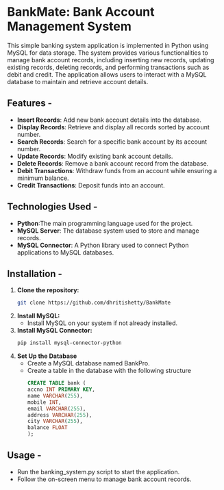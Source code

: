 # BankMate: Bank Account Management System

This simple banking system application is implemented in Python using MySQL for data storage. The system provides various functionalities to manage bank account records, including inserting new records, updating existing records, deleting records, and performing transactions such as debit and credit. The application allows users to interact with a MySQL database to maintain and retrieve account details.

## Features -
- **Insert Records**: Add new bank account details into the database.
- **Display Records**: Retrieve and display all records sorted by account number.
- **Search Records**: Search for a specific bank account by its account number.
- **Update Records**: Modify existing bank account details.
- **Delete Records**: Remove a bank account record from the database.
- **Debit Transactions**: Withdraw funds from an account while ensuring a minimum balance.
- **Credit Transactions**: Deposit funds into an account.

## Technologies Used -
- **Python**:The main programming language used for the project.
- **MySQL Server**: The database system used to store and manage records.
- **MySQL Connector**: A Python library used to connect Python applications to MySQL databases.

## Installation -
1. **Clone the repository:**
    ```bash
    git clone https://github.com/dhritishetty/BankMate
    ```
2. **Install MySQL:**
    - Install MySQL on your system if not already installed.
3. **Install MySQL Connector:**
    ```bash
    pip install mysql-connector-python
    ```
4. **Set Up the Database**
   - Create a MySQL database named BankPro.
   - Create a table in the database with the following structure
      ```sql
      CREATE TABLE bank (
      accno INT PRIMARY KEY,
      name VARCHAR(255),
      mobile INT,
      email VARCHAR(255),
      address VARCHAR(255),
      city VARCHAR(255),
      balance FLOAT
      );
      ```

## Usage -
- Run the banking_system.py script to start the application.
- Follow the on-screen menu to manage bank account records.
